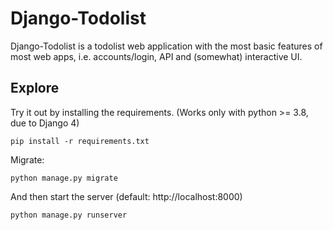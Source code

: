 # Django-Todolist

Django-Todolist is a todolist web application with the most basic features of most web apps, i.e. accounts/login, API and (somewhat) interactive UI.

## Explore
Try it out by installing the requirements. (Works only with python >= 3.8, due to Django 4)

    pip install -r requirements.txt

Migrate:

    python manage.py migrate

And then start the server (default: http://localhost:8000)

    python manage.py runserver


